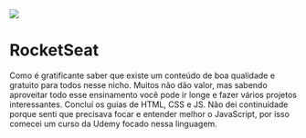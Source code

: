 <img src="https://github.com/franssa01/Courses/blob/main/Rocketseat/%26%20-%20Image/RocketSeat.jpeg">

# RocketSeat

<p> Como é gratificante saber que existe um conteúdo de boa qualidade e gratuito para todos nesse nicho. Muitos não dão valor, mas sabendo aproveitar todo esse ensinamento você pode ir longe e fazer vários projetos interessantes. Concluí os guias de HTML, CSS e JS. Não dei continuidade porque senti que precisava focar e entender melhor o JavaScript, por isso comecei um curso da Udemy focado nessa linguagem.</p>
